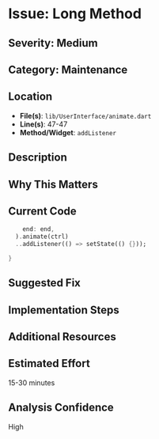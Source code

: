 # Issue: Long Method

## Severity: Medium

## Category: Maintenance

## Location
- **File(s)**: `lib/UserInterface/animate.dart`
- **Line(s)**: 47-47
- **Method/Widget**: `addListener`

## Description


## Why This Matters


## Current Code
```dart
    end: end,
  ).animate(ctrl)
  ..addListener(() => setState(() {}));

}

```

## Suggested Fix


## Implementation Steps


## Additional Resources


## Estimated Effort
15-30 minutes

## Analysis Confidence
High
